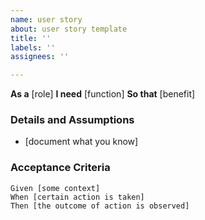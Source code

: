 ```yaml
---
name: user story
about: user story template
title: ''
labels: ''
assignees: ''

---
```


**As a** [role]
 **I need** [function]
 **So that** [benefit]

 ### Details and Assumptions
 * [document what you know]

 ### Acceptance Criteria

 ```gherkin
 Given [some context]
 When [certain action is taken]
 Then [the outcome of action is observed]
 ```
